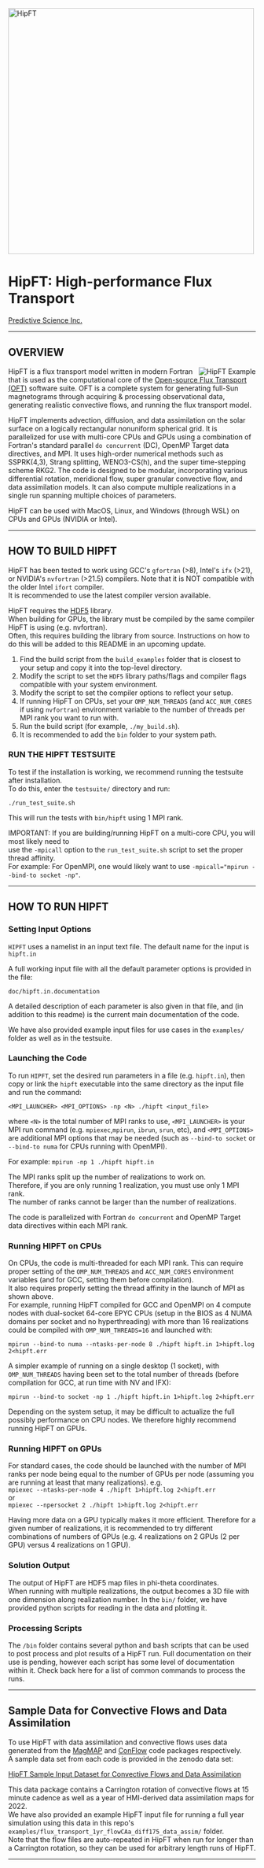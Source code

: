 <img width=500 src="hipft_logo.png" alt="HipFT" />  
  
# HipFT: High-performance Flux Transport
    
[Predictive Science Inc.](https://www.predsci.com)  
 
--------------------------------  
  
## OVERVIEW ##
<img align="right" src="hipft_example.gif" alt="HipFT Example">

HipFT is a flux transport model written in modern Fortran that is used as the computational core of the [Open-source Flux Transport (OFT)](https://github.com/predsci/oft) software suite.  OFT is a complete system for generating full-Sun magnetograms through acquiring & processing observational data, generating realistic convective flows, and running the flux transport model.  
  
HipFT implements advection, diffusion, and data assimilation on the solar surface on a logically rectangular nonuniform spherical grid.  It is parallelized for use with multi-core CPUs and GPUs using a combination of Fortran's standard parallel `do concurrent` (DC), OpenMP Target data directives, and MPI.  It uses high-order numerical methods such as SSPRK(4,3), Strang splitting, WENO3-CS(h), and the super time-stepping scheme RKG2.  The code is designed to be modular, incorporating various differential rotation, meridional flow, super granular convective flow, and data assimilation models.  It can also compute multiple realizations in a single run spanning multiple choices of parameters.  
  
HipFT can be used with MacOS, Linux, and Windows (through WSL) on CPUs and GPUs (NVIDIA or Intel).  
  
--------------------------------  
   
## HOW TO BUILD HIPFT ##
  
HipFT has been tested to work using GCC's `gfortran` (>8), Intel's `ifx` (>21), or NVIDIA's `nvfortran` (>21.5) compilers.  Note that it is NOT compatible with the older Intel `ifort` compiler.  
It is recommended to use the latest compiler version available.  

HipFT requires the [HDF5](https://www.hdfgroup.org/solutions/hdf5) library.  
When building for GPUs, the library must be compiled by the same compiler HipFT is using (e.g. nvfortran).  
Often, this requires building the library from source.  Instructions on how to do this will be added to this README in an upcoming update.
  
1. Find the build script from the `build_examples` folder that is closest to your setup and copy it into the top-level directory.  
2. Modify the script to set the `HDF5` library paths/flags and compiler flags compatible with your system environment.  
3. Modify the script to set the compiler options to reflect your setup.  
4. If running HipFT on CPUs, set your `OMP_NUM_THREADS` (and `ACC_NUM_CORES` if using `nvfortran`) environment variable to the number of threads per MPI rank you want to run with.  
5. Run the build script (for example, `./my_build.sh`).  
6. It is recommended to add the `bin` folder to your system path.  
  
### RUN THE HIPFT TESTSUITE ###
  
To test if the installation is working, we recommend running the testsuite after installation.  
To do this, enter the `testsuite/` directory and run:  
  
`./run_test_suite.sh`  
  
This will run the tests with `bin/hipft` using 1 MPI rank.  
  
IMPORTANT:  If you are building/running HipFT on a multi-core CPU, you will most likely need to  
use the `-mpicall` option to the `run_test_suite.sh` script to set the proper thread affinity.  
For example:  For OpenMPI, one would likely want to use `-mpicall="mpirun --bind-to socket -np"`.
  
--------------------------------  
  
## HOW TO RUN HIPFT ##
  
### Setting Input Options  
  
`HIPFT` uses a namelist in an input text file.  The default name for the input is `hipft.in`  
  
A full working input file with all the default parameter options is provided in the file:  
  
`doc/hipft.in.documentation` 
   
A detailed description of each parameter is also given in that file, and (in addition to this readme) is the current main documentation of the code.  
  
We have also provided example input files for use cases in the `examples/` folder as well as in the testsuite.  
  
### Launching the Code ###
    
To run `HIPFT`, set the desired run parameters in a file (e.g. `hipft.in`), then copy or link the `hipft` executable into the same directory as the input file and run the command:  
  
`<MPI_LAUNCHER> <MPI_OPTIONS> -np <N> ./hipft <input_file>`  
  
where `<N>` is the total number of MPI ranks to use, `<MPI_LAUNCHER>` is your MPI run command (e.g. `mpiexec`,`mpirun`, `ibrun`, `srun`, etc), and `<MPI_OPTIONS>` are additional MPI options that may be needed (such as `--bind-to socket` or `--bind-to numa` for CPUs running with OpenMPI).  

For example:  `mpirun -np 1 ./hipft hipft.in`  
  
The MPI ranks split up the number of realizations to work on.  
Therefore, if you are only running 1 realization, you must use only 1 MPI rank.  
The number of ranks cannot be larger than the number of realizations.  
  
The code is parallelized with Fortran `do concurrent` and OpenMP Target data directives within each MPI rank.  
  
### Running HIPFT on CPUs ###
  
On CPUs, the code is multi-threaded for each MPI rank.  This can require proper setting of the `OMP_NUM_THREADS` and `ACC_NUM_CORES` environment variables (and for GCC, setting them before compilation).  
It also requires properly setting the thread affinity in the launch of MPI as shown above.  
For example, running HipFT compiled for GCC and OpenMPI on 4 compute nodes with dual-socket 64-core EPYC CPUs (setup in the BIOS as 4 NUMA domains per socket and no hyperthreading) with more than 16 realizations could be compiled with `OMP_NUM_THREADS=16` and launched with:  
  
`mpirun --bind-to numa --ntasks-per-node 8 ./hipft hipft.in 1>hipft.log 2<hipft.err`  
  
A simpler example of running on a single desktop (1 socket), with `OMP_NUM_THREADS` having been set to the total number of threads (before compilation for GCC, at run time with NV and IFX):
  
`mpirun --bind-to socket -np 1 ./hipft hipft.in 1>hipft.log 2<hipft.err` 
  
Depending on the system setup, it may be difficult to actualize the full possibly performance on CPU nodes.  We therefore highly recommend running HipFT on GPUs.  
  
### Running HIPFT on GPUs ###
  
For standard cases, the code should be launched with the number of MPI ranks per node being equal to the number of GPUs per node (assuming you are running at least that many realizations). 
e.g.  
`mpiexec --ntasks-per-node 4 ./hipft 1>hipft.log 2<hipft.err`  
or  
`mpiexec --npersocket 2 ./hipft 1>hipft.log 2<hipft.err`  
  
Having more data on a GPU typically makes it more efficient.  Therefore for a given number of realizations, it is recommended to try different combinations of numbers of GPUs (e.g. 4 realizations on 2 GPUs (2 per GPU) versus 4 realizations on 1 GPU).  
  
### Solution Output ###
  
The output of HipFT are HDF5 map files in phi-theta coordinates.  
When running with multiple realizations, the output becomes a 3D file with one dimension along realization number.
In the `bin/` folder, we have provided python scripts for reading in the data and plotting it.
  
### Processing Scripts ###
  
The `/bin` folder contains several python and bash scripts that can be used to post process and plot results of a HipFT run.  Full documentation on their use is pending, however each script has some level of documentation within it.  Check back here for a list of common commands to process the runs.

--------------------------------

## Sample Data for Convective Flows and Data Assimilation
  
To use HipFT with data assimilation and convective flows uses data generated from the [MagMAP](https://github.com/predsci/magmap) and [ConFlow](https://github.com/predsci/conflow) code packages respectively.  
A sample data set from each code is provided in the zenodo data set:  
  
[HipFT Sample Input Dataset for Convective Flows and Data Assimilation](https://zenodo.org/doi/10.5281/zenodo.10271120)
  
This data package contains a Carrington rotation of convective flows at 15 minute cadence as well as a year of HMI-derived data assimilation maps for 2022.  
We have also provided an example HipFT input file for running a full year simulation using this data in this repo's `examples/flux_transport_1yr_flowCAa_diff175_data_assim/` folder.  
Note that the flow files are auto-repeated in HipFT when run for longer than a Carrington rotation, so they can be used for arbitrary length runs of HipFT.  

--------------------------------
  
